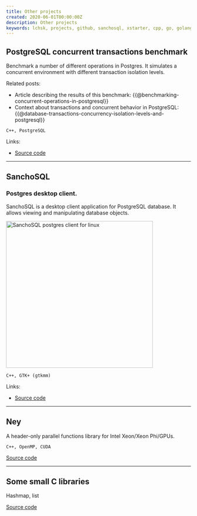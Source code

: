 ```yaml
---
title: Other projects
created: 2020-06-01T00:00:00Z
description: Other projects
keywords: lchsk, projects, github, sanchosql, xstarter, cpp, go, golang, c, gamedev, python, web
---
```


## PostgreSQL concurrent transactions benchmark

Benchmark a number of different operations in Postgres. It simulates a concurrent environment with different transaction isolation levels.

Related posts:

- Article describing the results of this benchmark: {{@benchmarking-concurrent-operations-in-postgresql}}
- Context about transactions and concurrent behavior in PostgreSQL: {{@database-transactions-concurrency-isolation-levels-and-postgresql}}

`C++, PostgreSQL`

Links:

- [Source code](https://github.com/lchsk/postgresql_transactions)

<hr/>

## SanchoSQL

### Postgres desktop client.

SanchoSQL is a desktop client application for PostgreSQL database. It allows viewing and manipulating database objects.

<a title="Postgres client for linux" href="./data/projects/sanchosql.png"><img height="400" src="./data/projects/sanchosql.png" title="SanchoSQL postgres client" alt="SanchoSQL postgres client for linux"/></a>

```C++, GTK+ (gtkmm)```

Links: 

- [Source code](https://github.com/lchsk/sanchosql)

<hr/>

## Ney

A header-only parallel functions library for Intel Xeon/Xeon Phi/GPUs.

```C++, OpenMP, CUDA```

[Source code](https://github.com/lchsk/ney)

<hr/>

## Some small C libraries

Hashmap, list

[Source code](https://github.com/lchsk/c-libs)
